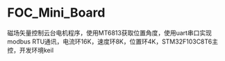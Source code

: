 # FOC_Mini_Board
磁场矢量控制云台电机程序，使用MT6813获取位置角度，使用uart串口实现modbus RTU通讯，电流环16K，速度环8K，位置环4K，STM32F103C8T6主控，开发环境keil

